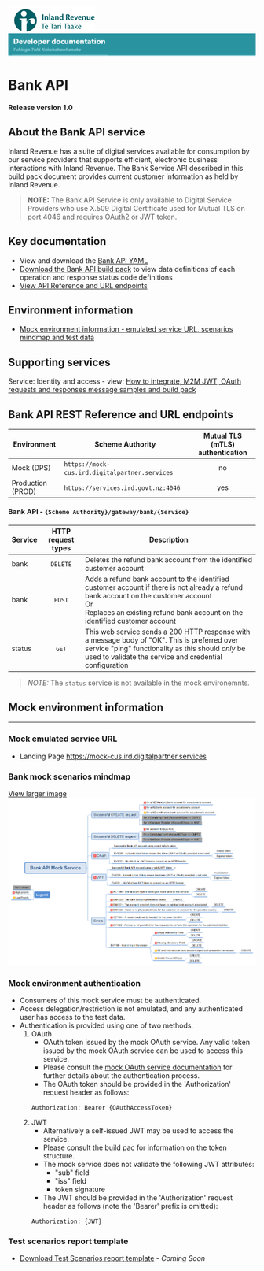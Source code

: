 
![IRD logo](../../Images/IRlogo.gif)
![Software Dev](../../Images/SoftwareDev.png)

# Bank API 

#### Release version 1.0

## About the Bank API service

Inland Revenue has a suite of digital services available for consumption by our service providers that supports efficient, electronic business interactions with Inland Revenue. 
The Bank Service API described in this build pack document provides current customer information as held by Inland Revenue. 

>**NOTE:** The Bank API Service is only available to Digital Service Providers who use X.509 Digital Certificate used for Mutual TLS on port 4046 and requires OAuth2 or JWT token.

## Key documentation
* View and download the [Bank API YAML](Bank%202020-09-28.yaml)
* [Download the Bank API build pack](Build%20pack%20-%20Bank%20Account%20API.pdf) to view data definitions of each operation and response status code definitions
* [View API Reference and URL endpoints](#Bank-API-REST-Reference)	

## Environment information
- [Mock environment information - emulated service URL, scenarios mindmap and test data](#mock-environment-information)

## Supporting services
Service: Identity and access - view: [How to integrate, M2M JWT, OAuth requests and responses message samples and build pack](https://github.com/InlandRevenue/Gateway_Services-Access/tree/master/Identity%20and%20Access)

<a name="Contact-API-REST-Reference"></a>
## Bank API REST Reference and URL endpoints

| Environment | Scheme Authority | Mutual TLS (mTLS) authentication |
| --- | --- | :---: |
| Mock (DPS)| `https://mock-cus.ird.digitalpartner.services`| no |
| Production (PROD) | `https://services.ird.govt.nz:4046`| yes |

#### Bank API - `{Scheme Authority}/gateway/bank/{Service}`
| Service | HTTP request types | Description | 
| -- | :--: | -- | 
| bank |  `DELETE` | Deletes the refund bank account from the identified customer account |
| bank |  `POST` | Adds a refund bank account to the identified customer account if there is not already a refund bank account on the customer account<br/>Or<br/>Replaces an existing refund bank account on the identified customer account  |
| status | `GET` | This web service sends a 200 HTTP response with a message body of "OK". This is preferred over service "ping" functionality as this should *only* be used to validate the service and credential configuration | 

> *NOTE:* The `status` service is not available in the mock environemnts. 

<a name="mock-environment-information"></a>
## Mock environment information
---

### Mock emulated service URL
* Landing Page https://mock-cus.ird.digitalpartner.services 

### Bank mock scenarios mindmap

[View larger image](../images/Bank%20API%20Mock%20Service.png)
![Mock Scenarios](../images/Bank%20API%20Mock%20Service.png)

### Mock environment authentication
   * Consumers of this mock service must be authenticated.
   * Access delegation/restriction is not emulated, and any authenticated user has access to the test data.
   * Authentication is provided using one of two methods:
     1. OAuth
        * OAuth token issued by the mock OAuth service. Any valid token issued by the mock OAuth service can be used to access this service.
        * Please consult the [mock OAuth service documentation](https://mock-oauth.ird.digitalpartner.services/) for further details about the authentication process.
        * The OAuth token should be provided in the 'Authorization' request header as follows:
        ```
        Authorization: Bearer {OAuthAccessToken}
        ```
     2. JWT
        * Alternatively a self-issued JWT may be used to access the service.
        * Please consult the build pac for information on the token structure.
        * The mock service does not validate the following JWT attributes:
            * "sub" field
            * "iss" field
            * token signature
        * The JWT should be provided in the 'Authorization' request header as follows (note the 'Bearer' prefix is omitted):
        ```
        Authorization: {JWT}
        ```
		
### Test scenarios report template

- [Download Test Scenarios report template](Bank%20API-%20Test%20Report%20Template.docx) - *Coming Soon*



